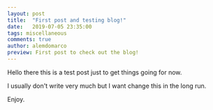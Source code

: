 ```yaml
---
layout: post
title:  "First post and testing blog!"
date:   2019-07-05 23:35:00
tags: miscellaneous
comments: true
author: alemdomarco
preview: First post to check out the blog!
---
```


Hello there this is a test post just to get things going for now.

I usually don't write very much but I want change this in the long run.

Enjoy.